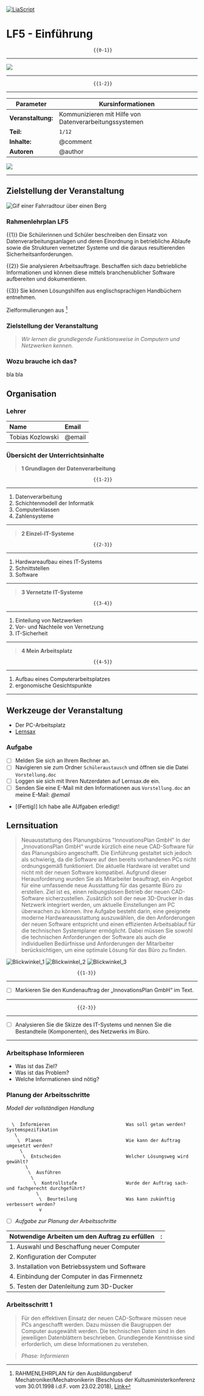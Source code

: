 <!--

author:   	Tobias Kozlowski
email:    	tobias.kozlowski[a]bsz-tw-freiberg.lernsax.de

version:  	0.0.5

language: 	de
narrator: 	Deutsch Female

comment:  	Motivation der Lehrveranstaltung "Lernfeld 5" und Beschreibung der Organisation der Veranstaltung
tags:     	LF5, MECH, Einführung, Lernsituation, Arbeitsplan


icon:  	 	  https://www.bsz-freiberg.de/templates/bszjw/img/logo.svg
logo:		    https://github.com/TobiKoz-git/Unterricht/blob/main/Mechatroniker/Lernfeld_5/Grafiken/Nutzen_von_IT_Systemen__Tobias_Kozlowski_generated_with_Firefly.jpg?raw=true

mode:       Presentation
import:

@config.BSZ: `Berufliches Schulzentrum für Technik und Wirtschaft "Julius Weisbach"`

-->

[![LiaScript](https://raw.githubusercontent.com/LiaScript/LiaScript/master/badges/course.svg)](https://liascript.github.io/course/?https://github.com/TobiKoz-git/Unterricht/blob/main/Mechatroniker/Lernfeld_5/01_Einf%C3%BChrung.md)


# LF5 - Einführung

                                    {{0-1}}
*******************************************************************************
![](https://github.com/TobiKoz-git/Unterricht/blob/main/Mechatroniker/Lernfeld_5/Grafiken/Nutzen_von_IT_Systemen__Tobias_Kozlowski_generated_with_Firefly.jpg?raw=true)<!--
style="width: 100%; max-width: 760px; display: block; margin-left: auto; margin-right: auto;"
-->
*******************************************************************************
                                    {{1-2}}
*******************************************************************************
<!--data-type="none"-->
| Parameter                | Kursinformationen                                                                           |
| ------------------------ | ------------------------------------------------------------------------------------------- |
| **Veranstaltung:**       | Kommunizieren mit Hilfe von Datenverarbeitungssystemen                                      |
| **Teil:**                |`1/12`                                                  |
| **Inhalte:**             | @comment                                                                                    |
| **Autoren**              | @author                                                                                     |

![](https://media.giphy.com/media/wpoLqr5FT1sY0/giphy.gif)
*******************************************************************************


## Zielstellung der Veranstaltung

![Gif einer Fahrradtour über einen Berg](https://media.giphy.com/media/3oKIP9M5hm5YxsG58I/giphy.gif)<!--style="width: 100%; max-width: 80vh;"-->

### Rahmenlehrplan LF5
>
{{1}} Die Schülerinnen und Schüler beschreiben den Einsatz von Datenverarbeitungsanlagen und deren Einordnung in betriebliche Ablaufe sowie die Strukturen vernetzter Systeme und die daraus resultierenden Sicherheitsanforderungen.
>
{{2}} Sie analysieren Arbeitsauftrage. Beschaffen sich dazu betriebliche Informationen und können diese mittels branchenublicher Software aufbereiten und dokumentieren.
>
{{3}} Sie können Lösungshilfen aus englischsprachigen Handbüchern entnehmen.


Zielformulierungen aus [^RahmenlehrplanMechatroniker]



[^RahmenlehrplanMechatroniker]: RAHMENLEHRPLAN für den Ausbildungsberuf Mechatroniker/Mechatronikerin (Beschluss der Kultusministerkonferenz vom 30.01.1998 i.d.F. vom 23.02.2018), [Link](https://www.kmk.org/fileadmin/Dateien/pdf/Bildung/BeruflicheBildung/rlp/Mechatroniker98-01-30-Stand-18-02-23.pdf)


### Zielstellung der Veranstaltung

> _Wir lernen die grundlegende Funktionsweise in Computern und Netzwerken kennen._

### Wozu brauche ich das?

bla bla

## Organisation

### Lehrer
| Name            | Email                                   |
| :-------------  | :-------------------------------------- |
| Tobias Kozlowski| @email 									                |

### Übersicht der Unterrichtsinhalte

> **1 Grundlagen der Datenverarbeitung**

                                    {{1-2}}
*******************************************************************************
1. Datenverarbeitung
2. Schichtenmodell der Informatik
3. Computerklassen
4. Zahlensysteme
*******************************************************************************

> **2 Einzel-IT-Systeme**

                                    {{2-3}}
*******************************************************************************
1. Hardwareaufbau eines IT-Systems
2. Schnittstellen
3. Software
*******************************************************************************

> **3 Vernetzte IT-Systeme**

                                    {{3-4}}
*******************************************************************************
1. Einteilung von Netzwerken
2. Vor- und Nachteile von Vernetzung
3. IT-Sicherheit
*******************************************************************************

> **4 Mein Arbeitsplatz**

                                    {{4-5}}
*******************************************************************************
1. Aufbau eines Computerarbeitsplatzes
2. ergonomische Gesichtspunkte
*******************************************************************************

## Werkzeuge der Veranstaltung
* Der PC-Arbeitsplatz
* [Lernsax](https://www.lernsax.de)


### Aufgabe
- [ ] Melden Sie sich an Ihrem Rechner an.
- [ ] Navigieren sie zum Ordner `Schüleraustausch` und öffnen sie die Datei `Vorstellung.doc`
- [ ] Loggen sie sich mit Ihren Nutzerdaten auf Lernsax.de ein.
- [ ] Senden Sie eine E-Mail mit den Informationen aus `Vorstellung.doc` an meine E-Mail: *@email*

- [(Fertig)] Ich habe alle AUfgaben erledigt!

## Lernsituation
> Neuausstattung des Planungsbüros "InnovationsPlan GmbH"
In der „InnovationsPlan GmbH“ wurde kürzlich eine neue CAD-Software für das Planungsbüro angeschafft. Die Einführung gestaltet sich jedoch als schwierig, da die Software auf den bereits vorhandenen PCs nicht ordnungsgemäß funktioniert. Die aktuelle Hardware ist veraltet und nicht mit der neuen Software kompatibel. Aufgrund dieser Herausforderung wurden Sie als Mitarbeiter beauftragt, ein Angebot für eine umfassende neue Ausstattung für das gesamte Büro zu erstellen. Ziel ist es, einen reibungslosen Betrieb der neuen CAD-Software sicherzustellen. Zusätzlich soll der neue 3D-Drucker in das Netzwerk integriert werden, um aktuelle Einstellungen am PC überwachen zu können. Ihre Aufgabe besteht darin, eine geeignete moderne Hardwareausstattung auszuwählen, die den Anforderungen der neuen Software entspricht und einen effizienten Arbeitsablauf für die technischen Systemplaner ermöglicht. Dabei müssen Sie sowohl die technischen Anforderungen der Software als auch die individuellen Bedürfnisse und Anforderungen der Mitarbeiter berücksichtigen, um eine optimale Lösung für das Büro zu finden.

![Blickwinkel_1](https://github.com/TobiKoz-git/Unterricht/blob/main/Mechatroniker/Lernfeld_5/Grafiken/Planungsb%C3%BCro_pic1_generated_withFirefly.jpg?raw=true)
![Blickwinkel_2](https://github.com/TobiKoz-git/Unterricht/blob/main/Mechatroniker/Lernfeld_5/Grafiken/Planungsb%C3%BCro_pic2_generated_withFirefly.jpg?raw=true)
![Blickwinkel_3](https://github.com/TobiKoz-git/Unterricht/blob/main/Mechatroniker/Lernfeld_5/Grafiken/Planungsb%C3%BCro_pic3_generated_withFirefly.jpg?raw=true)


                              {{1-3}}
*******************************************************************************
- [ ] Markieren Sie den Kundenauftrag der „InnovationsPlan GmbH“ im Text.
*******************************************************************************

                              {{2-3}}
*******************************************************************************
- [ ] Analysieren Sie die Skizze des IT-Systems und nennen Sie die Bestandteile (Komponenten), des Netzwerks im Büro.
*******************************************************************************

### Arbeitsphase Informieren
* Was ist das Ziel?
* Was ist das Problem?
* Welche Informationen sind nötig?

### Planung der Arbeitsschritte
*Modell der vollständigen Handlung*

<!--
style="width: 100%; max-width: 760px; display: block; margin-left: auto; margin-right: auto;"
-->
```ascii

  \  Informieren                            Was soll getan werden? Systemspezifikation
   \
    \  Planen                               Wie kann der Auftrag umgesetzt werden?
     \
      \  Entscheiden                        Welcher Lösungsweg wird gewählt?
       \
        \  Ausführen                               
         \
          \  Kontrollstufe                  Wurde der Auftrag sach- und fachgerecht durchgeführt?   
           \
            \  Beurteilung                  Was kann zukünftig verbessert werden?
            v
```




- [ ] *Aufgabe zur Planung der Arbeitsschritte*


|Notwendige Arbeiten um den Auftrag zu erfüllen|:                        |
|:---------------------------------------------|:------------------------|
| 1. Auswahl und Beschaffung neuer Computer    |
| 2. Konfiguration der Computer                |
| 3. Installation von Betriebssystem und Software|
| 4. Einbindung der Computer in das Firmennetz|
| 5. Testen der Datenleitung zum 3D-Ducker|



### Arbeitsschritt 1

> Für den effektiven Einsatz der neuen CAD-Software müssen neue PCs angeschafft werden. Dazu müssen die Baugruppen der Computer ausgewählt werden. Die technischen Daten sind in den jeweiligen Datenblättern beschrieben. Grundlegende Kenntnisse sind erforderlich, um diese Informationen zu verstehen.

> _Phase: Informieren_
